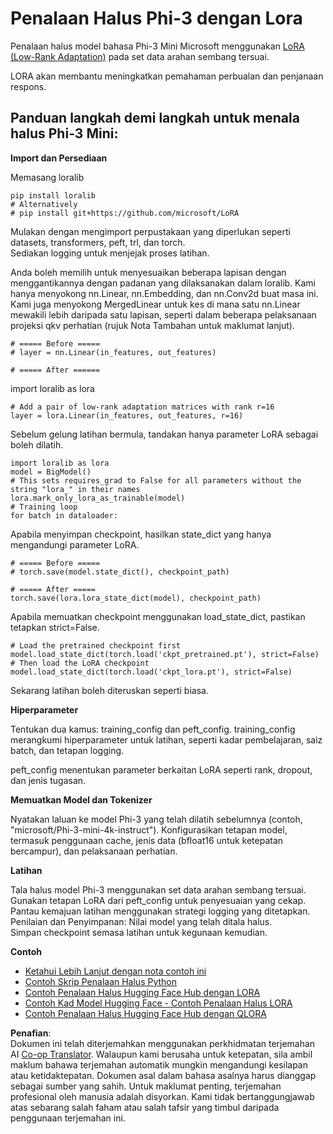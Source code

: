 <!--
CO_OP_TRANSLATOR_METADATA:
{
  "original_hash": "50b6a55a0831b417835087d8b57759fe",
  "translation_date": "2025-07-17T06:34:29+00:00",
  "source_file": "md/03.FineTuning/FineTuning_Lora.md",
  "language_code": "ms"
}
-->
# **Penalaan Halus Phi-3 dengan Lora**

Penalaan halus model bahasa Phi-3 Mini Microsoft menggunakan [LoRA (Low-Rank Adaptation)](https://github.com/microsoft/LoRA?WT.mc_id=aiml-138114-kinfeylo) pada set data arahan sembang tersuai.

LORA akan membantu meningkatkan pemahaman perbualan dan penjanaan respons.

## Panduan langkah demi langkah untuk menala halus Phi-3 Mini:

**Import dan Persediaan**

Memasang loralib

```
pip install loralib
# Alternatively
# pip install git+https://github.com/microsoft/LoRA

```

Mulakan dengan mengimport perpustakaan yang diperlukan seperti datasets, transformers, peft, trl, dan torch.  
Sediakan logging untuk menjejak proses latihan.

Anda boleh memilih untuk menyesuaikan beberapa lapisan dengan menggantikannya dengan padanan yang dilaksanakan dalam loralib. Kami hanya menyokong nn.Linear, nn.Embedding, dan nn.Conv2d buat masa ini. Kami juga menyokong MergedLinear untuk kes di mana satu nn.Linear mewakili lebih daripada satu lapisan, seperti dalam beberapa pelaksanaan projeksi qkv perhatian (rujuk Nota Tambahan untuk maklumat lanjut).

```
# ===== Before =====
# layer = nn.Linear(in_features, out_features)
```

```
# ===== After ======
```

import loralib as lora

```
# Add a pair of low-rank adaptation matrices with rank r=16
layer = lora.Linear(in_features, out_features, r=16)
```

Sebelum gelung latihan bermula, tandakan hanya parameter LoRA sebagai boleh dilatih.

```
import loralib as lora
model = BigModel()
# This sets requires_grad to False for all parameters without the string "lora_" in their names
lora.mark_only_lora_as_trainable(model)
# Training loop
for batch in dataloader:
```

Apabila menyimpan checkpoint, hasilkan state_dict yang hanya mengandungi parameter LoRA.

```
# ===== Before =====
# torch.save(model.state_dict(), checkpoint_path)
```  
```
# ===== After =====
torch.save(lora.lora_state_dict(model), checkpoint_path)
```

Apabila memuatkan checkpoint menggunakan load_state_dict, pastikan tetapkan strict=False.

```
# Load the pretrained checkpoint first
model.load_state_dict(torch.load('ckpt_pretrained.pt'), strict=False)
# Then load the LoRA checkpoint
model.load_state_dict(torch.load('ckpt_lora.pt'), strict=False)
```

Sekarang latihan boleh diteruskan seperti biasa.

**Hiperparameter**

Tentukan dua kamus: training_config dan peft_config. training_config merangkumi hiperparameter untuk latihan, seperti kadar pembelajaran, saiz batch, dan tetapan logging.

peft_config menentukan parameter berkaitan LoRA seperti rank, dropout, dan jenis tugasan.

**Memuatkan Model dan Tokenizer**

Nyatakan laluan ke model Phi-3 yang telah dilatih sebelumnya (contoh, "microsoft/Phi-3-mini-4k-instruct"). Konfigurasikan tetapan model, termasuk penggunaan cache, jenis data (bfloat16 untuk ketepatan bercampur), dan pelaksanaan perhatian.

**Latihan**

Tala halus model Phi-3 menggunakan set data arahan sembang tersuai. Gunakan tetapan LoRA dari peft_config untuk penyesuaian yang cekap. Pantau kemajuan latihan menggunakan strategi logging yang ditetapkan.  
Penilaian dan Penyimpanan: Nilai model yang telah ditala halus.  
Simpan checkpoint semasa latihan untuk kegunaan kemudian.

**Contoh**  
- [Ketahui Lebih Lanjut dengan nota contoh ini](../../../../code/03.Finetuning/Phi_3_Inference_Finetuning.ipynb)  
- [Contoh Skrip Penalaan Halus Python](../../../../code/03.Finetuning/FineTrainingScript.py)  
- [Contoh Penalaan Halus Hugging Face Hub dengan LORA](../../../../code/03.Finetuning/Phi-3-finetune-lora-python.ipynb)  
- [Contoh Kad Model Hugging Face - Contoh Penalaan Halus LORA](https://huggingface.co/microsoft/Phi-3-mini-4k-instruct/blob/main/sample_finetune.py)  
- [Contoh Penalaan Halus Hugging Face Hub dengan QLORA](../../../../code/03.Finetuning/Phi-3-finetune-qlora-python.ipynb)

**Penafian**:  
Dokumen ini telah diterjemahkan menggunakan perkhidmatan terjemahan AI [Co-op Translator](https://github.com/Azure/co-op-translator). Walaupun kami berusaha untuk ketepatan, sila ambil maklum bahawa terjemahan automatik mungkin mengandungi kesilapan atau ketidaktepatan. Dokumen asal dalam bahasa asalnya harus dianggap sebagai sumber yang sahih. Untuk maklumat penting, terjemahan profesional oleh manusia adalah disyorkan. Kami tidak bertanggungjawab atas sebarang salah faham atau salah tafsir yang timbul daripada penggunaan terjemahan ini.